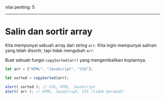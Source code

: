 nilai penting: 5

---

# Salin dan sortir array

Kita mempunyai sebuah array dari string `arr`. Kita ingin mempunyai salinan yang telah disortir, tapi tidak mengubah `arr`.

Buat sebuah fungsi `copySorted(arr)` yang mengembalikan kopiannya.

```js
let arr = ["HTML", "JavaScript", "CSS"];

let sorted = copySorted(arr);

alert( sorted ); // CSS, HTML, JavaScript
alert( arr ); // HTML, JavaScript, CSS (tidak berubah)
```
